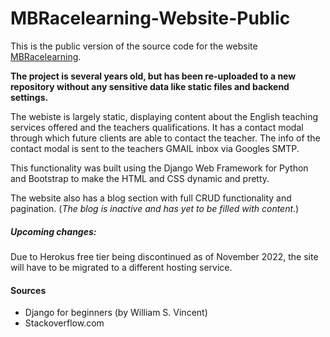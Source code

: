 # MBRacelearning-Website-Public
This is the public version of the source code for the website [MBRacelearning](http://mbracelearning.com/).

**The project is several years old, but has been re-uploaded to a new repository without any sensitive data like static files and backend settings.**

The webiste is largely static, displaying content about the English teaching services offered and the teachers qualifications. 
It has a contact modal through which future clients are able to contact the teacher. The info of the contact modal is sent to the teachers GMAIL inbox via Googles SMTP. 

This functionality was built using the Django Web Framework for Python and Bootstrap to make the HTML and CSS dynamic and pretty. 

The website also has a blog section with full CRUD functionality and pagination. 
(*The blog is inactive and has yet to be filled with content*.)

##### Upcoming changes:

Due to Herokus free tier being discontinued as of November 2022, the site will have to be migrated to a different hosting service. 

#### Sources

- Django for beginners (by William S. Vincent)
- Stackoverflow.com 

